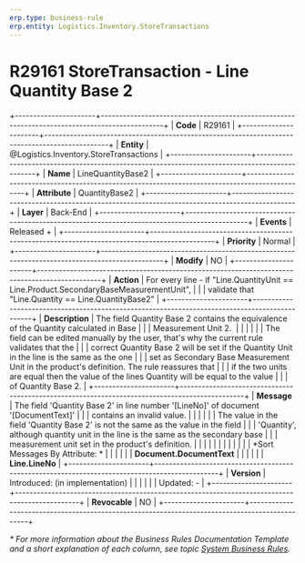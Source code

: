 ```yaml
---
erp.type: business-rule
erp.entity: Logistics.Inventory.StoreTransactions
---
```


# R29161 StoreTransaction - Line Quantity Base 2
+----------------------+-----------------------------------------------------------------------------------------------+
| **Code**             | R29161                                                                                        |
+----------------------+-----------------------------------------------------------------------------------------------+
| **Entity**           | @Logistics.Inventory.StoreTransactions                                                        |
+----------------------+-----------------------------------------------------------------------------------------------+
| **Name**             | LineQuantityBase2                                                                             |
+----------------------+-----------------------------------------------------------------------------------------------+
| **Attribute**        | QuantityBase2                                                                                 |
+----------------------+-----------------------------------------------------------------------------------------------+
| **Layer**            | Back-End                                                                                      |
+----------------------+-----------------------------------------------------------------------------------------------+
| **Events**           | Released +                                                                                    |
+----------------------+-----------------------------------------------------------------------------------------------+
| **Priority**         | Normal                                                                                        |
+----------------------+-----------------------------------------------------------------------------------------------+
| **Modify**           | NO                                                                                            |
+----------------------+-----------------------------------------------------------------------------------------------+
| **Action**           | For every line - if \"Line.QuantityUnit == Line.Product.SecondaryBaseMeasurementUnit\",       |
|                      | validate that \"Line.Quantity == Line.QuantityBase2\"                                         |
+----------------------+-----------------------------------------------------------------------------------------------+
| **Description**      | The field Quantity Base 2 contains the equivalence of the Quantity calculated in Base         |
|                      | Measurement Unit 2.                                                                           |
|                      |                                                                                               |
|                      | The field can be edited manually by the user, that\'s why the current rule validates that the |
|                      | correct Quantity Base 2 will be set if the Quantity Unit in the line is the same as the one   |
|                      | set as Secondary Base Measurement Unit in the product\'s definition. The rule reassures that  |
|                      | if the two units are equal then the value of the lines Quantity will be equal to the value    |
|                      | of Quantity Base 2.                                                                           |
+----------------------+-----------------------------------------------------------------------------------------------+
| **Message**          | The field \'Quantity Base 2\' in line number \'\[LineNo\]\' of document \'\[DocumentText\]\'  |
|                      | contains an invalid value.                                                                    |
|                      |                                                                                               |
|                      | The value in the field \'Quantity Base 2\' is not the same as the value in the field          |
|                      | \'Quantity\', although quantity unit in the line is the same as the secondary base            |
|                      | measurement unit set in the product\'s definition.                                            |
|                      |                                                                                               |
|                      |                                                                                               |
|                      |                                                                                               |
|                      | *Sort Messages By Attribute: *                                                                |
|                      |                                                                                               |
|                      | **Document.DocumentText**                                                                     |
|                      |                                                                                               |
|                      | **Line.LineNo**                                                                               |
+----------------------+-----------------------------------------------------------------------------------------------+
| **Version**          | Introduced: (in implementation)                                                               |
|                      |                                                                                               |
|                      | Updated: -                                                                                    |
+----------------------+-----------------------------------------------------------------------------------------------+
| **Revocable**        | NO                                                                                            |
+----------------------+-----------------------------------------------------------------------------------------------+

*\* For more information about the Business Rules Documentation Template and a short explanation of each column, see
topic [System Business Rules](../templates/template-description-system-business-rules.md).*
